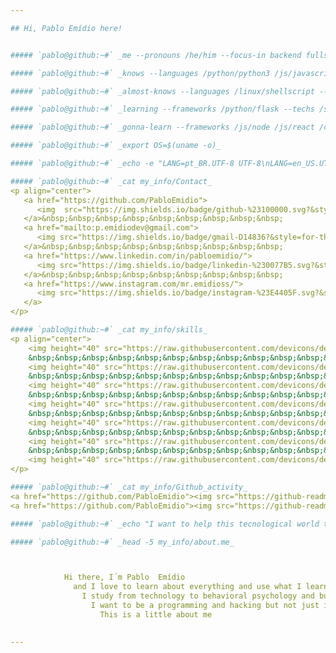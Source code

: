 ```yaml
---

## Hi, Pablo Emídio here! 


##### `pablo@github:~#` _me --pronouns /he/him --focus-in backend fullstack_

##### `pablo@github:~#` _knows --languages /python/python3 /js/javascript --techs /docker /git /linux/shell /nosql/mongodb_

##### `pablo@github:~#` _almost-knows --languages /linux/shellscript --frameworks /python/django --techs /sql/postgresql_

##### `pablo@github:~#` _learning --frameworks /python/flask --techs /sql/mysql /css3/sass/scss_

##### `pablo@github:~#` _gonna-learn --frameworks /js/node /js/react /css3/bootstrap --techs /git/gitflow_

##### `pablo@github:~#` _export OS=$(uname -o)_

##### `pablo@github:~#` _echo -e "LANG=pt_BR.UTF-8 UTF-8\nLANG=en_US.UTF-8 UTF-8" > /etc/locale.gen && locale-gen_

##### `pablo@github:~#` _cat my_info/Contact_
<p align="center">
   <a href="https://github.com/PabloEmidio">
      <img  src="https://img.shields.io/badge/github-%23100000.svg?&style=for-the-badge&logo=github&logoColor=white&link=https://github.com/PabloEmidio">
   </a>&nbsp;&nbsp;&nbsp;&nbsp;&nbsp;&nbsp;&nbsp;&nbsp;&nbsp;
   <a href="mailto:p.emidiodev@gmail.com">
      <img src="https://img.shields.io/badge/gmail-D14836?&style=for-the-badge&logo=gmail&logoColor=white&link=mailto:p.emidiodev@gmail.com">
   </a>&nbsp;&nbsp;&nbsp;&nbsp;&nbsp;&nbsp;&nbsp;&nbsp;&nbsp;
   <a href="https://www.linkedin.com/in/pabloemidio/">
      <img src="https://img.shields.io/badge/linkedin-%230077B5.svg?&style=for-the-badge&logo=linkedin&logoColor=white&link=https://www.linkedin.com/in/pabloemidio/">
   </a>&nbsp;&nbsp;&nbsp;&nbsp;&nbsp;&nbsp;&nbsp;&nbsp;&nbsp;
   <a href="https://www.instagram.com/mr.emidioss/">
      <img src="https://img.shields.io/badge/instagram-%23E4405F.svg?&style=for-the-badge&logo=instagram&logoColor=white&link=https://www.instagram.com/mr.emidioss/">
   </a>
</p>

##### `pablo@github:~#` _cat my_info/skills_
<p align="center">
    <img height="40" src="https://raw.githubusercontent.com/devicons/devicon/master/icons/python/python-original.svg">
    &nbsp;&nbsp;&nbsp;&nbsp;&nbsp;&nbsp;&nbsp;&nbsp;&nbsp;&nbsp;&nbsp;&nbsp;&nbsp;
    <img height="40" src="https://raw.githubusercontent.com/devicons/devicon/master/icons/javascript/javascript-original.svg">
    &nbsp;&nbsp;&nbsp;&nbsp;&nbsp;&nbsp;&nbsp;&nbsp;&nbsp;&nbsp;&nbsp;&nbsp;&nbsp;
    <img height="40" src="https://raw.githubusercontent.com/devicons/devicon/master/icons/flask/flask-original.svg">
    &nbsp;&nbsp;&nbsp;&nbsp;&nbsp;&nbsp;&nbsp;&nbsp;&nbsp;&nbsp;&nbsp;&nbsp;&nbsp;
    <img height="40" src="https://raw.githubusercontent.com/devicons/devicon/master/icons/linux/linux-original.svg">
    &nbsp;&nbsp;&nbsp;&nbsp;&nbsp;&nbsp;&nbsp;&nbsp;&nbsp;&nbsp;&nbsp;&nbsp;&nbsp;
    <img height="40" src="https://raw.githubusercontent.com/devicons/devicon/master/icons/git/git-original.svg">
    &nbsp;&nbsp;&nbsp;&nbsp;&nbsp;&nbsp;&nbsp;&nbsp;&nbsp;&nbsp;&nbsp;&nbsp;&nbsp;
    <img height="40" src="https://raw.githubusercontent.com/devicons/devicon/master/icons/github/github-original.svg">
    &nbsp;&nbsp;&nbsp;&nbsp;&nbsp;&nbsp;&nbsp;&nbsp;&nbsp;&nbsp;&nbsp;&nbsp;&nbsp;
    <img height="40" src="https://raw.githubusercontent.com/devicons/devicon/master/icons/docker/docker-original.svg">
</p>

##### `pablo@github:~#` _cat my_info/Github_activity_
<a href="https://github.com/PabloEmidio"><img src="https://github-readme-stats.vercel.app/api?username=pabloemidio&layout=compact&show_icons=true&theme=radical&hide_title=true&hide_border=true"></a>
<a href="https://github.com/PabloEmidio"><img src="https://github-readme-stats.vercel.app/api/top-langs/?username=pabloemidio&layout=compact&theme=radical&langs_count=6&hide_border=true&hide=html"></a>

##### `pablo@github:~#` _echo "I want to help this tecnological world that is changing world" >> my_info/about.me_

##### `pablo@github:~#` _head -5 my_info/about.me_



            Hi there, I´m Pablo  Emídio
              and I love to learn about everything and use what I learned
                I study from technology to behavioral psychology and businness
                  I want to be a programming and hacking but not just it
                    This is a little about me

                  
---
```


